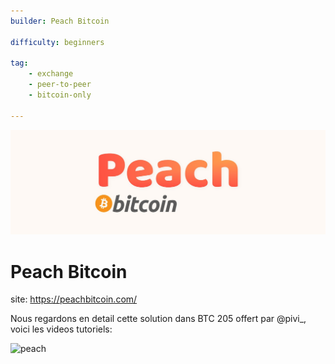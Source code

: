 ```yaml
---
builder: Peach Bitcoin

difficulty: beginners

tag: 
    - exchange
    - peer-to-peer
    - bitcoin-only

---
```

![cover](assets\0.jpeg)

# Peach Bitcoin

site: https://peachbitcoin.com/

Nous regardons en detail cette solution dans BTC 205 offert par @pivi_, voici les videos tutoriels: 

![peach](https://youtu.be/ziwhv9KqVkM)